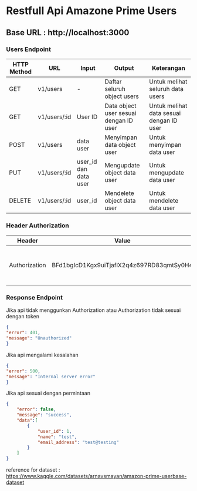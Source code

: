 # Restfull Api Amazone Prime Users

## Base URL : http://localhost:3000

### Users Endpoint
|HTTP Method|URL|Input|Output|Keterangan|
|-----------------|-----|------|---------|-
|GET|v1/users|-|Daftar seluruh object users|Untuk melihat seluruh data users|
|GET|v1/users/:id|User ID|Data object user sesuai dengan ID user|Untuk melihat data sesuai dengan ID user|
|POST|v1/users|data user|Menyimpan data object user|Untuk menyimpan data user|
|PUT|v1/users/:id|user_id dan data user|Mengupdate object data user|Untuk mengupdate data user|
|DELETE|v1/users/:id|user_id|Mendelete object data user|Untuk mendelete data user|

### Header Authorization
|Header|Value|Keterangan|
|---------|------|------|
|Authorization|BFd1bgIcD1Kgx9uiTjaflX2q4z697RD83qmtSy0H4|Untuk value dapat dirubah bisa dilihat pada .env|

### Response Endpoint

Jika api tidak menggunkan Authorization atau Authorization tidak sesuai dengan token
```JSON
{
"error": 401,
"message": "Unauthorized"
}
```

Jika api mengalami kesalahan
```JSON
{
"error": 500,
"message": "Internal server error"
}
```
Jika api sesuai dengan permintaan
```JSON
{
	"error": false,
	"message": "success",
	"data":[
		{
		    "user_id": 1,
            "name": "test",
            "email_address": "test@testing"
		}
	]
}
```

reference for dataset : https://www.kaggle.com/datasets/arnavsmayan/amazon-prime-userbase-dataset

